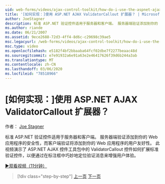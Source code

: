 ```yaml
---
uid: web-forms/videos/ajax-control-toolkit/how-do-i-use-the-aspnet-ajax-validatorcallout-extender
title: '[如何实现：]使用 ASP.NET AJAX ValidatorCallout 扩展器？ | Microsoft Docs'
author: JoeStagner
description: 标准 ASP.NET 验证控件适用于服务器和客户端。 服务器端验证添加到你的 Web 应用程序的安全性，而 c 。
ms.author: riande
ms.date: 06/21/2007
ms.assetid: 9ece2688-72d3-4ff4-8d6c-c29698c39ae5
msc.legacyurl: /web-forms/videos/ajax-control-toolkit/how-do-i-use-the-aspnet-ajax-validatorcallout-extender
msc.type: video
ms.openlocfilehash: e5182f4bf2bbaaba64fcf02dbe7f2277beaac48d
ms.sourcegitcommit: e7e91932a6e91a63e2e46417626f39d6b244a3ab
ms.translationtype: MT
ms.contentlocale: zh-CN
ms.lasthandoff: 03/06/2020
ms.locfileid: "78518966"
---
```

# <a name="how-do-i-use-the-aspnet-ajax-validatorcallout-extender"></a>[如何实现：]使用 ASP.NET AJAX ValidatorCallout 扩展器？

作者： [Joe Stagner](https://github.com/JoeStagner)

标准 ASP.NET 验证控件适用于服务器和客户端。 服务器端验证添加到你的 Web 应用程序的安全性，而客户端验证将添加到你的 Web 应用程序的用户友好性。 此视频演示了 ASP.NET AJAX 控件工具包中的 ValidatorCallout 控件如何扩展标准验证控件，以便通过在标注框中巧妙地定位验证消息来增强用户体验。

[&#9654;观看视频（11分钟）](https://channel9.msdn.com/Blogs/ASP-NET-Site-Videos/how-do-i-use-the-aspnet-ajax-validatorcallout-extender)

> [!div class="step-by-step"]
> [上一页](how-do-i-use-the-numericupdown-extender-control.md)
> [下一页](how-do-i-use-the-aspnet-ajax-resizablecontrol-extender.md)

